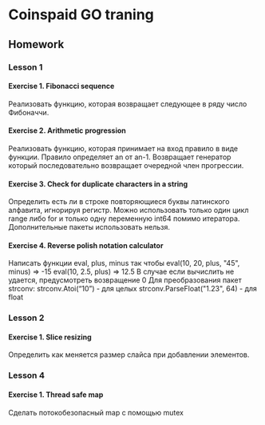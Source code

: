 # Coinspaid GO traning

## Homework

### Lesson 1

#### Exercise 1. Fibonacci sequence

Реализовать функцию, которая возвращает следующее в ряду число Фибоначчи.

#### Exercise 2. Arithmetic progression

Реализовать функцию, которая принимает на вход правило в виде функции. Правило определяет an от an-1.
Возвращает генератор который последовательно возвращает очередной член прогрессии.

#### Exercise 3. Check for duplicate characters in a string

Определить есть ли в строке повторяющиеся буквы латинского алфавита, игнорируя регистр.
Можно использовать только один цикл range либо for и только одну переменную int64 помимо итератора.
Дополнительные пакеты использовать нельзя.

#### Exercise 4. Reverse polish notation calculator

Написать функции eval, plus, minus так чтобы
eval(10, 20, plus, "45", minus) => -15
eval(10, 2.5, plus) => 12.5
В случае если вычислить не удается, предусмотреть возвращение 0
Для преобразования пакет strconv:
strconv.Atoi(“10”) - для целых
strconv.ParseFloat("1.23", 64) - для float

### Lesson 2

#### Exercise 1. Slice resizing

Определить как меняется размер слайса при добавлении элементов.

### Lesson 4

#### Exercise 1. Thread safe map

Сделать потокобезопасный map с помощью mutex
